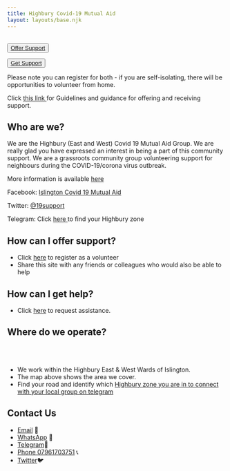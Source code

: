 ```yaml
---
title: Highbury Covid-19 Mutual Aid
layout: layouts/base.njk
---
```

<br/>
<div class="button-container">
  <button class="bttn-simple bttn-lg bttn-royal"><a href="/volunteer">Offer Support</a></button>
  
  <button class="bttn-simple bttn-lg bttn-success"><a href="/support">Get Support</a></button>
</div>


Please note you can register for both - if you are self-isolating, there will be opportunities to volunteer from home.  

Click <a href="https://drive.google.com/file/d/1qoTdlNc70uqNKCTy91ebcNm1Z1bptyJA/view"> this link </a> for Guidelines and guidance for offering and receiving support.

## Who are we?
  We are the Highbury (East and West) Covid 19 Mutual Aid Group. We are really glad you have expressed an interest in being a part of this community support.
  We are a grassroots community group volunteering support for neighbours during the COVID-19/corona virus outbreak.
  
  More information is available [here](/about)
  
  Facebook: [Islington Covid 19 Mutual Aid](https://m.facebook.com/groups/926599381108201)
  
  Twitter: [@19support](https://twitter.com/19support)
  
  Telegram: Click <a href="https://highbury-mutual-aid-groups.herokuapp.com/"> here </a> to find your Highbury zone  

## How can I offer support?
  
 - Click [here](/volunteer) to register as a volunteer
 - Share this site with any friends or colleagues who would also be able to help

## How can I get help?

 - Click [here](/support) to request assistance.

## Where do we operate?

<br/>
<div id="map"></div>
<br/>

- We work within the Highbury East & West Wards of Islington.
- The map above shows the area we cover.
- Find your road and identify which <a href="https://highbury-mutual-aid-groups.herokuapp.com/"> Highbury zone you are in to connect with your local group on telegram </a>  


## Contact Us

 - [Email](mailto:highburymutualaid@gmail.com ) 📧 
 - [WhatsApp](https://chat.whatsapp.com/JmcTPpTaTWRJGNcAuZNimd) 📲
 - [Telegram](https://t.me/highburycovid19magroup)📲
 - [Phone 07961703751](tel:07961703751) 📞
 - [Twitter](https://twitter.com/19Support)🐦

